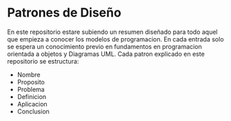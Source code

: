 # Patrones de Diseño 

En este repositorio estare subiendo un resumen diseñado para todo aquel que empieza a conocer los modelos de programacion. En cada entrada solo se espera un conocimiento previo en fundamentos en programacion orientada a objetos y Diagramas UML.
Cada patron explicado en este repositorio se estructura: 
- Nombre
- Proposito
- Problema
- Definicion
- Aplicacion
- Conclusion

